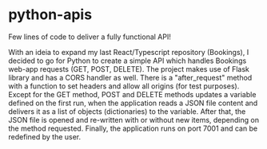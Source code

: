 # python-apis
Few lines of code to deliver a fully functional API!

With an ideia to expand my last React/Typescript repository (Bookings), I decided to go for Python
to create a simple API which handles Bookings web-app requests (GET, POST, DELETE).
The project makes use of Flask library and has a CORS handler as well.
There is a "after_request" method with a function to set headers and allow all origins (for test purposes).
Except for the GET method, POST and DELETE methods updates a variable defined on the first run, when the application
reads a JSON file content and delivers it as a list of objects (dictionaries) to the variable.
After that, the JSON file is opened and re-written with or without new items, depending on the method requested.
Finally, the application runs on port 7001 and can be redefined by the user.
